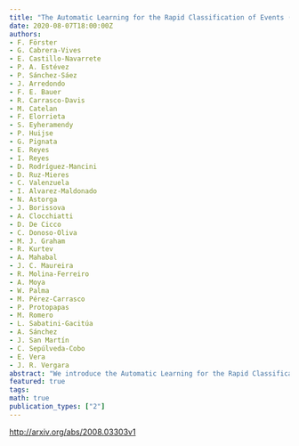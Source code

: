 ```yaml
---
title: "The Automatic Learning for the Rapid Classification of Events (ALeRCE)   Alert Broker"
date: 2020-08-07T18:00:00Z
authors:
- F. Förster
- G. Cabrera-Vives
- E. Castillo-Navarrete
- P. A. Estévez
- P. Sánchez-Sáez
- J. Arredondo
- F. E. Bauer
- R. Carrasco-Davis
- M. Catelan
- F. Elorrieta
- S. Eyheramendy
- P. Huijse
- G. Pignata
- E. Reyes
- I. Reyes
- D. Rodríguez-Mancini
- D. Ruz-Mieres
- C. Valenzuela
- I. Alvarez-Maldonado
- N. Astorga
- J. Borissova
- A. Clocchiatti
- D. De Cicco
- C. Donoso-Oliva
- M. J. Graham
- R. Kurtev
- A. Mahabal
- J. C. Maureira
- R. Molina-Ferreiro
- A. Moya
- W. Palma
- M. Pérez-Carrasco
- P. Protopapas
- M. Romero
- L. Sabatini-Gacitúa
- A. Sánchez
- J. San Martín
- C. Sepúlveda-Cobo
- E. Vera
- J. R. Vergara
abstract: "We introduce the Automatic Learning for the Rapid Classification of Events (ALeRCE) broker, an astronomical alert broker designed to provide a rapid and self--consistent classification of large etendue telescope alert streams, such as that provided by the Zwicky Transient Facility (ZTF) and, in the future, the Vera C. Rubin Observatory Legacy Survey of Space and Time (LSST). ALeRCE is a Chilean--led broker run by an interdisciplinary team of astronomers and engineers, working to become intermediaries between survey and follow--up facilities. ALeRCE uses a pipeline which includes the real--time ingestion, aggregation, cross--matching, machine learning (ML) classification, and visualization of the ZTF alert stream. We use two classifiers: a stamp--based classifier, designed for rapid classification, and a light--curve--based classifier, which uses the multi--band flux evolution to achieve a more refined classification. We describe in detail our pipeline, data products, tools and services, which are made public for the community (see url{https://alerce.science}). Since we began operating our real--time ML classification of the ZTF alert stream in early 2019, we have grown a large community of active users around the globe. We describe our results to date, including the real--time processing of $9.7times10^7$ alerts, the stamp classification of $1.9times10^7$ objects, the light curve classification of $8.5times10^5$ objects, the report of 3088 supernova candidates, and different experiments using LSST-like alert streams. Finally, we discuss the challenges ahead to go from a single-stream of alerts such as ZTF to a multi--stream ecosystem dominated by LSST."
featured: true
tags:
math: true
publication_types: ["2"]
---
```

http://arxiv.org/abs/2008.03303v1